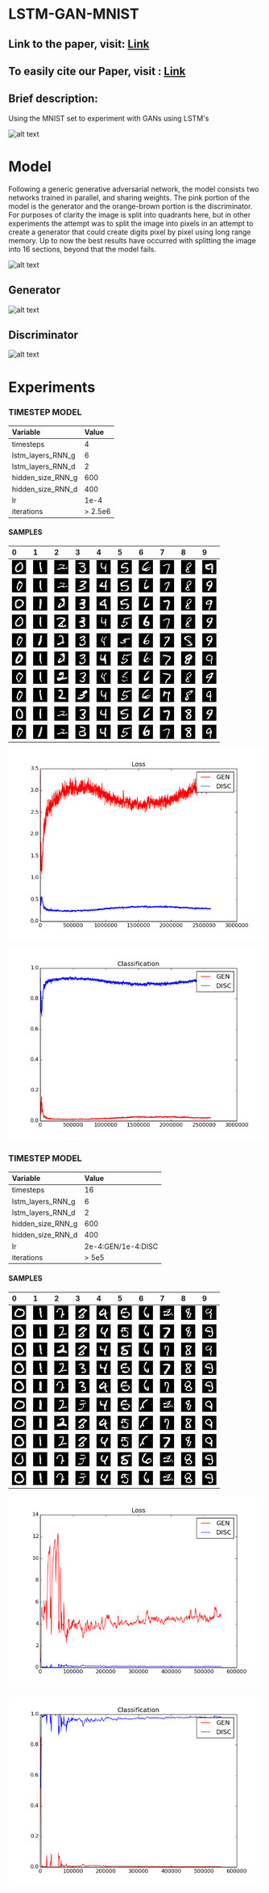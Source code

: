 # LSTM-GAN-MNIST

## Link to the paper, visit: [Link](https://link.springer.com/chapter/10.1007/978-981-13-1610-4_11)

## To easily cite our Paper, visit : [Link](https://link.springer.com/chapter/10.1007/978-981-13-1610-4_11#citeas)

## Brief description: 

Using the MNIST set to experiment with GANs using LSTM's 

![alt text](https://github.com/amitadate/S-LSTM-GAN-MNIST/blob/master/images/faster_gif.gif)

Model
=====
Following a generic generative adversarial network, the model consists two networks trained in parallel, and sharing weights.
The pink portion of the model is the generator and the orange-brown portion is the discriminator. For purposes of clarity the image is
split into quadrants here, but in other experiments the attempt was to split the image into pixels in an attempt to create a 
generator that could create digits pixel by pixel using long range memory. Up to now the best results have occurred with splitting
the image into 16 sections, beyond that the model fails.

![alt text](https://github.com/amitadate/S-LSTM-GAN-MNIST/blob/master/images/model_diagram.jpg)

Generator
---------
![alt text](https://github.com/amitadate/S-LSTM-GAN-MNIST/blob/master/images/model_diagram_gen.jpg)

Discriminator
---------
![alt text](https://github.com/amitadate/S-LSTM-GAN-MNIST/blob/master/images/model_diagram_disc.jpg)

Experiments
=====

### TIMESTEP MODEL

| Variable          | Value     |
| :---------------- | :---------|
| timesteps         | 4         |
| lstm_layers_RNN_g | 6        |
| lstm_layers_RNN_d | 2         |
| hidden_size_RNN_g | 600       |
| hidden_size_RNN_d | 400       |
| lr                | 1e-4    |
| iterations        | > 2.5e6       |

#### SAMPLES

|0|1|2|3|4|5|6|7|8|9|
|:---|:---|:---|:---|:---|:---|:---|:---|:---|:---|
|![alt tag](atsteps4/im0_1.png)|![alt tag](atsteps4/im1_1.png)|![alt tag](atsteps4/im2_1.png)|![alt tag](atsteps4/im3_1.png)|![alt tag](atsteps4/im4_1.png)|![alt tag](atsteps4/im5_1.png)|![alt tag](atsteps4/im6_1.png)|![alt tag](atsteps4/im7_1.png)|![alt tag](atsteps4/im8_1.png)|![alt tag](atsteps4/im9_1.png)|
|![alt tag](atsteps4/im0_2.png)|![alt tag](atsteps4/im1_2.png)|![alt tag](atsteps4/im2_2.png)|![alt tag](atsteps4/im3_2.png)|![alt tag](atsteps4/im4_2.png)|![alt tag](atsteps4/im5_2.png)|![alt tag](atsteps4/im6_2.png)|![alt tag](atsteps4/im7_2.png)|![alt tag](atsteps4/im8_2.png)|![alt tag](atsteps4/im9_2.png)|
|![alt tag](atsteps4/im0_3.png)|![alt tag](atsteps4/im1_3.png)|![alt tag](atsteps4/im2_3.png)|![alt tag](atsteps4/im3_3.png)|![alt tag](atsteps4/im4_3.png)|![alt tag](atsteps4/im5_3.png)|![alt tag](atsteps4/im6_3.png)|![alt tag](atsteps4/im7_3.png)|![alt tag](atsteps4/im8_3.png)|![alt tag](atsteps4/im9_3.png)|
|![alt tag](atsteps4/im0_4.png)|![alt tag](atsteps4/im1_4.png)|![alt tag](atsteps4/im2_4.png)|![alt tag](atsteps4/im3_4.png)|![alt tag](atsteps4/im4_4.png)|![alt tag](atsteps4/im5_4.png)|![alt tag](atsteps4/im6_4.png)|![alt tag](atsteps4/im7_4.png)|![alt tag](atsteps4/im8_4.png)|![alt tag](atsteps4/im9_4.png)|
|![alt tag](atsteps4/im0_5.png)|![alt tag](atsteps4/im1_5.png)|![alt tag](atsteps4/im2_5.png)|![alt tag](atsteps4/im3_5.png)|![alt tag](atsteps4/im4_5.png)|![alt tag](atsteps4/im5_5.png)|![alt tag](atsteps4/im6_5.png)|![alt tag](atsteps4/im7_5.png)|![alt tag](atsteps4/im8_5.png)|![alt tag](atsteps4/im9_5.png)|
|![alt tag](atsteps4/im0_6.png)|![alt tag](atsteps4/im1_6.png)|![alt tag](atsteps4/im2_6.png)|![alt tag](atsteps4/im3_6.png)|![alt tag](atsteps4/im4_6.png)|![alt tag](atsteps4/im5_6.png)|![alt tag](atsteps4/im6_6.png)|![alt tag](atsteps4/im7_6.png)|![alt tag](atsteps4/im8_6.png)|![alt tag](atsteps4/im9_6.png)|
|![alt tag](atsteps4/im0_7.png)|![alt tag](atsteps4/im1_7.png)|![alt tag](atsteps4/im2_7.png)|![alt tag](atsteps4/im3_7.png)|![alt tag](atsteps4/im4_7.png)|![alt tag](atsteps4/im5_7.png)|![alt tag](atsteps4/im6_7.png)|![alt tag](atsteps4/im7_7.png)|![alt tag](atsteps4/im8_7.png)|![alt tag](atsteps4/im9_7.png)|
|![alt tag](atsteps4/im0_8.png)|![alt tag](atsteps4/im1_8.png)|![alt tag](atsteps4/im2_8.png)|![alt tag](atsteps4/im3_8.png)|![alt tag](atsteps4/im4_8.png)|![alt tag](atsteps4/im5_8.png)|![alt tag](atsteps4/im6_8.png)|![alt tag](atsteps4/im7_8.png)|![alt tag](atsteps4/im8_8.png)|![alt tag](atsteps4/im9_8.png)|
|![alt tag](atsteps4/im0_9.png)|![alt tag](atsteps4/im1_9.png)|![alt tag](atsteps4/im2_9.png)|![alt tag](atsteps4/im3_9.png)|![alt tag](atsteps4/im4_9.png)|![alt tag](atsteps4/im5_9.png)|![alt tag](atsteps4/im6_9.png)|![alt tag](atsteps4/im7_9.png)|![alt tag](atsteps4/im8_9.png)|![alt tag](atsteps4/im9_9.png)|
|![alt tag](atsteps4/im0_10.png)|![alt tag](atsteps4/im1_10.png)|![alt tag](atsteps4/im2_10.png)|![alt tag](atsteps4/im3_10.png)|![alt tag](atsteps4/im4_10.png)|![alt tag](atsteps4/im5_10.png)|![alt tag](atsteps4/im6_10.png)|![alt tag](atsteps4/im7_10.png)|![alt tag](atsteps4/im8_10.png)|![alt tag](atsteps4/im9_10.png)|

![alt tag](atsteps4/loss_full_aug_8.png)

![alt tag](atsteps4/classification_full_aug_8.png)

### TIMESTEP MODEL

| Variable          | Value     |
| :---------------- | :---------|
| timesteps         | 16         |
| lstm_layers_RNN_g | 6        |
| lstm_layers_RNN_d | 2         |
| hidden_size_RNN_g | 600       |
| hidden_size_RNN_d | 400       |
| lr                | 2e-4:GEN/1e-4:DISC    |
| iterations        | > 5e5       |

#### SAMPLES

|0|1|2|3|4|5|6|7|8|9|
|:---|:---|:---|:---|:---|:---|:---|:---|:---|:---|
|![alt tag](atsteps16/im0_0.png)|![alt tag](atsteps16/im1_0.png)|![alt tag](atsteps16/im2_0.png)|![alt tag](atsteps16/im3_0.png)|![alt tag](atsteps16/im4_0.png)|![alt tag](atsteps16/im5_0.png)|![alt tag](atsteps16/im6_0.png)|![alt tag](atsteps16/im7_0.png)|![alt tag](atsteps16/im8_0.png)|![alt tag](atsteps16/im9_0.png)|
|![alt tag](atsteps16/im0_1.png)|![alt tag](atsteps16/im1_1.png)|![alt tag](atsteps16/im2_1.png)|![alt tag](atsteps16/im3_1.png)|![alt tag](atsteps16/im4_1.png)|![alt tag](atsteps16/im5_1.png)|![alt tag](atsteps16/im6_1.png)|![alt tag](atsteps16/im7_1.png)|![alt tag](atsteps16/im8_1.png)|![alt tag](atsteps16/im9_1.png)|
|![alt tag](atsteps16/im0_2.png)|![alt tag](atsteps16/im1_2.png)|![alt tag](atsteps16/im2_2.png)|![alt tag](atsteps16/im3_2.png)|![alt tag](atsteps16/im4_2.png)|![alt tag](atsteps16/im5_2.png)|![alt tag](atsteps16/im6_2.png)|![alt tag](atsteps16/im7_2.png)|![alt tag](atsteps16/im8_2.png)|![alt tag](atsteps16/im9_2.png)|
|![alt tag](atsteps16/im0_3.png)|![alt tag](atsteps16/im1_3.png)|![alt tag](atsteps16/im2_3.png)|![alt tag](atsteps16/im3_3.png)|![alt tag](atsteps16/im4_3.png)|![alt tag](atsteps16/im5_3.png)|![alt tag](atsteps16/im6_3.png)|![alt tag](atsteps16/im7_3.png)|![alt tag](atsteps16/im8_3.png)|![alt tag](atsteps16/im9_3.png)|
|![alt tag](atsteps16/im0_4.png)|![alt tag](atsteps16/im1_4.png)|![alt tag](atsteps16/im2_4.png)|![alt tag](atsteps16/im3_4.png)|![alt tag](atsteps16/im4_4.png)|![alt tag](atsteps16/im5_4.png)|![alt tag](atsteps16/im6_4.png)|![alt tag](atsteps16/im7_4.png)|![alt tag](atsteps16/im8_4.png)|![alt tag](atsteps16/im9_4.png)|
|![alt tag](atsteps16/im0_5.png)|![alt tag](atsteps16/im1_5.png)|![alt tag](atsteps16/im2_5.png)|![alt tag](atsteps16/im3_5.png)|![alt tag](atsteps16/im4_5.png)|![alt tag](atsteps16/im5_5.png)|![alt tag](atsteps16/im6_5.png)|![alt tag](atsteps16/im7_5.png)|![alt tag](atsteps16/im8_5.png)|![alt tag](atsteps16/im9_5.png)|
|![alt tag](atsteps16/im0_6.png)|![alt tag](atsteps16/im1_6.png)|![alt tag](atsteps16/im2_6.png)|![alt tag](atsteps16/im3_6.png)|![alt tag](atsteps16/im4_6.png)|![alt tag](atsteps16/im5_6.png)|![alt tag](atsteps16/im6_6.png)|![alt tag](atsteps16/im7_6.png)|![alt tag](atsteps16/im8_6.png)|![alt tag](atsteps16/im9_6.png)|
|![alt tag](atsteps16/im0_7.png)|![alt tag](atsteps16/im1_7.png)|![alt tag](atsteps16/im2_7.png)|![alt tag](atsteps16/im3_7.png)|![alt tag](atsteps16/im4_7.png)|![alt tag](atsteps16/im5_7.png)|![alt tag](atsteps16/im6_7.png)|![alt tag](atsteps16/im7_7.png)|![alt tag](atsteps16/im8_7.png)|![alt tag](atsteps16/im9_7.png)|
|![alt tag](atsteps16/im0_8.png)|![alt tag](atsteps16/im1_8.png)|![alt tag](atsteps16/im2_8.png)|![alt tag](atsteps16/im3_8.png)|![alt tag](atsteps16/im4_8.png)|![alt tag](atsteps16/im5_8.png)|![alt tag](atsteps16/im6_8.png)|![alt tag](atsteps16/im7_8.png)|![alt tag](atsteps16/im8_8.png)|![alt tag](atsteps16/im9_8.png)|
|![alt tag](atsteps16/im0_9.png)|![alt tag](atsteps16/im1_9.png)|![alt tag](atsteps16/im2_9.png)|![alt tag](atsteps16/im3_9.png)|![alt tag](atsteps16/im4_9.png)|![alt tag](atsteps16/im5_9.png)|![alt tag](atsteps16/im6_9.png)|![alt tag](atsteps16/im7_9.png)|![alt tag](atsteps16/im8_9.png)|![alt tag](atsteps16/im9_9.png)|

![alt tag](atsteps16/loss_sep_4_18.png)

![alt tag](atsteps16/classification_sep_4_18.png)
